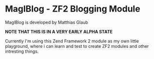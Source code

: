 # MaglBlog - ZF2 Blogging Module

MaglBlog is developed by Matthias Glaub

**NOTE THAT THIS IS IN A VERY EARLY ALPHA STATE**

Currently I'm using this Zend Framework 2 module as my own little playground,
where i can learn and test to create ZF2 modules and other intresting things.